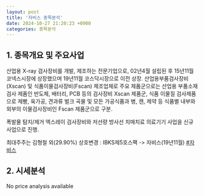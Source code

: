 ```yaml
---
layout: post
title: '자비스 종목분석'
date: 2024-10-27 21:20:23 +0900
categories: 종목분석
---
```


## 1. 종목개요 및 주요사업

산업용 X-ray 검사장비를 개발, 제조하는 전문기업으로, 02년4월 설립된 후 15년11월 코넥스시장에 상장했으며 19년11월 코스닥시장으로 이전 상장. 산업용부품검사장비(Xscan) 및 식품이물검사장비(Fscan) 제조업체로 주요 제품군으로는 산업용 부품소재 검사 제품인 반도체, 배터리, PCB 등의 검사장비  Xscan 제품군, 식품 이물질 검사제품으로 제빵, 육가공, 견과류 벌크 곡물 및 모든 가공식품과 병, 캔, 제약 등 식품별 내부와 외부의 이물검사장비인 Fscan 제품군으로 구분.

폭발물 탐지/제거 엑스레이 검사장비와 저선량 방사선 치매치료 의료기기 사업을 신규사업으로 진행.

최대주주는 김형철 외(29.90%) 상호변경 : IBKS제5호스팩 -> 자비스(19년11월)
[#자비스](#)

## 2. 시세분석

No price analysis available
